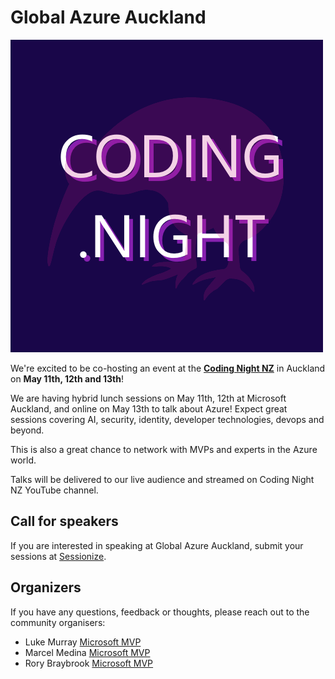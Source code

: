 # Global Azure Auckland

![Global Azure Auckland](logo.png)

We're excited to be co-hosting an event at the **[Coding Night NZ](https://www.meetup.com/coding-night-nz/)** in Auckland on **May 11th, 12th and 13th**!

We are having hybrid lunch sessions on May 11th, 12th at Microsoft Auckland, and online on May 13th to talk about Azure!
Expect great sessions covering AI, security, identity, developer technologies, devops and beyond.

This is also a great chance to network with MVPs and experts in the Azure world.

Talks will be delivered to our live audience and streamed on Coding Night NZ YouTube channel.

## Call for speakers

If you are interested in speaking at Global Azure Auckland, submit your sessions at [Sessionize](https://sessionize.com/global-azure-auckland-2023/).

## Organizers

If you have any questions, feedback or thoughts, please reach out to the community organisers:

* Luke Murray [Microsoft MVP](https://mvp.microsoft.com/en-us/PublicProfile/5004796)
* Marcel Medina [Microsoft MVP](https://mvp.microsoft.com/en-us/PublicProfile/5005172)
* Rory Braybrook [Microsoft MVP](https://mvp.microsoft.com/en-us/PublicProfile/5003445)
